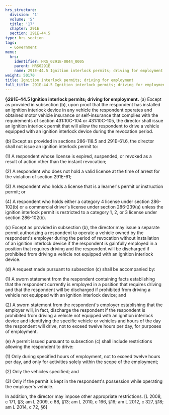 ```yaml
---
hrs_structure:
  division: '1'
  volume: '5'
  title: '17'
  chapter: 291E
  section: 291E-44.5
type: hrs_section
tags:
  - Government
menu:
  hrs:
    identifier: HRS_0291E-0044_0005
    parent: HRS0291E
    name: 291E-44.5 Ignition interlock permits; driving for employment
weight: 50170
title: Ignition interlock permits; driving for employment
full_title: 291E-44.5 Ignition interlock permits; driving for employment
---
```

**§291E-44.5 Ignition interlock permits; driving for employment.** (a) Except as provided in subsection (b), upon proof that the respondent has installed an ignition interlock device in any vehicle the respondent operates and obtained motor vehicle insurance or self-insurance that complies with the requirements of section 431:10C-104 or 431:10C-105, the director shall issue an ignition interlock permit that will allow the respondent to drive a vehicle equipped with an ignition interlock device during the revocation period.

(b) Except as provided in sections 286-118.5 and 291E-61.6, the director shall not issue an ignition interlock permit to:

(1) A respondent whose license is expired, suspended, or revoked as a result of action other than the instant revocation;

(2) A respondent who does not hold a valid license at the time of arrest for the violation of section 291E-61;

(3) A respondent who holds a license that is a learner's permit or instruction permit; or

(4) A respondent who holds either a category 4 license under section 286-102(b) or a commercial driver's license under section 286-239(a) unless the ignition interlock permit is restricted to a category 1, 2, or 3 license under section 286-102(b).

(c) Except as provided in subsection (b), the director may issue a separate permit authorizing a respondent to operate a vehicle owned by the respondent's employer during the period of revocation without installation of an ignition interlock device if the respondent is gainfully employed in a position that requires driving and the respondent will be discharged if prohibited from driving a vehicle not equipped with an ignition interlock device.

(d) A request made pursuant to subsection (c) shall be accompanied by:

(1) A sworn statement from the respondent containing facts establishing that the respondent currently is employed in a position that requires driving and that the respondent will be discharged if prohibited from driving a vehicle not equipped with an ignition interlock device; and

(2) A sworn statement from the respondent's employer establishing that the employer will, in fact, discharge the respondent if the respondent is prohibited from driving a vehicle not equipped with an ignition interlock device and identifying the specific vehicle or vehicles and hours of the day the respondent will drive, not to exceed twelve hours per day, for purposes of employment.

(e) A permit issued pursuant to subsection (c) shall include restrictions allowing the respondent to drive:

(1) Only during specified hours of employment, not to exceed twelve hours per day, and only for activities solely within the scope of the employment;

(2) Only the vehicles specified; and

(3) Only if the permit is kept in the respondent's possession while operating the employer's vehicle.

In addition, the director may impose other appropriate restrictions. [L 2008, c 171, §3; am L 2009, c 88, §13; am L 2010, c 166, §16; am L 2012, c 327, §18; am L 2014, c 72, §6]